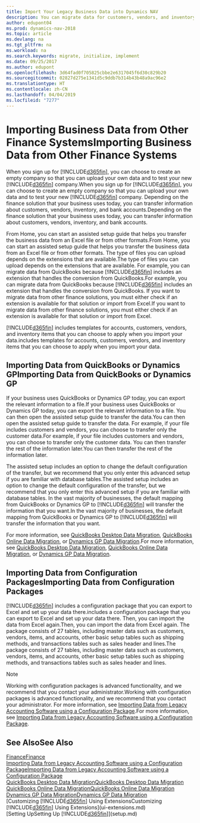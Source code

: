 ```yaml
---
title: Import Your Legacy Business Data into Dynamics NAV
description: You can migrate data for customers, vendors, and inventory, for example, from Excel, QuickBooks, or Dynamics GP, into Dynamics NAV.
author: edupont04
ms.prod: dynamics-nav-2018
ms.topic: article
ms.devlang: na
ms.tgt_pltfrm: na
ms.workload: na
ms.search.keywords: migrate, initialize, implement
ms.date: 09/25/2017
ms.author: edupont
ms.openlocfilehash: 3d64fad0f705825cbbe2e6317045f6d30c829b20
ms.sourcegitcommit: 02827d275e1341d5c9ddb7b314b43b48a9ac96e2
ms.translationtype: HT
ms.contentlocale: zh-CN
ms.lasthandoff: 04/04/2019
ms.locfileid: "7277"
---
```

# <a name="importing-business-data-from-other-finance-systems"></a><span data-ttu-id="c10bb-103">Importing Business Data from Other Finance Systems</span><span class="sxs-lookup"><span data-stu-id="c10bb-103">Importing Business Data from Other Finance Systems</span></span>
<span data-ttu-id="c10bb-104">When you sign up for [!INCLUDE[d365fin](includes/d365fin_md.md)], you can choose to create an empty company so that you can upload your own data and to test your new [!INCLUDE[d365fin](includes/d365fin_md.md)] company.</span><span class="sxs-lookup"><span data-stu-id="c10bb-104">When you sign up for [!INCLUDE[d365fin](includes/d365fin_md.md)], you can choose to create an empty company so that you can upload your own data and to test your new [!INCLUDE[d365fin](includes/d365fin_md.md)] company.</span></span> <span data-ttu-id="c10bb-105">Depending on the finance solution that your business uses today, you can transfer information about customers, vendors, inventory, and bank accounts.</span><span class="sxs-lookup"><span data-stu-id="c10bb-105">Depending on the finance solution that your business uses today, you can transfer information about customers, vendors, inventory, and bank accounts.</span></span>  

<span data-ttu-id="c10bb-106">From Home, you can start an assisted setup guide that helps you transfer the business data from an Excel file or from other formats.</span><span class="sxs-lookup"><span data-stu-id="c10bb-106">From Home, you can start an assisted setup guide that helps you transfer the business data from an Excel file or from other formats.</span></span> <span data-ttu-id="c10bb-107">The type of files you can upload depends on the extensions that are available.</span><span class="sxs-lookup"><span data-stu-id="c10bb-107">The type of files you can upload depends on the extensions that are available.</span></span> <span data-ttu-id="c10bb-108">For example, you can migrate data from QuickBooks because [!INCLUDE[d365fin](includes/d365fin_md.md)] includes an extension that handles the conversion from QuickBooks.</span><span class="sxs-lookup"><span data-stu-id="c10bb-108">For example, you can migrate data from QuickBooks because [!INCLUDE[d365fin](includes/d365fin_md.md)] includes an extension that handles the conversion from QuickBooks.</span></span> <span data-ttu-id="c10bb-109">If you want to migrate data from other finance solutions, you must either check if an extension is available for that solution or import from Excel.</span><span class="sxs-lookup"><span data-stu-id="c10bb-109">If you want to migrate data from other finance solutions, you must either check if an extension is available for that solution or import from Excel.</span></span>  

[!INCLUDE[d365fin](includes/d365fin_md.md)] <span data-ttu-id="c10bb-110">includes templates for accounts, customers, vendors, and inventory items that you can choose to apply when you import your data.</span><span class="sxs-lookup"><span data-stu-id="c10bb-110">includes templates for accounts, customers, vendors, and inventory items that you can choose to apply when you import your data.</span></span>  

## <a name="importing-data-from-quickbooks-or-dynamics-gp"></a><span data-ttu-id="c10bb-111">Importing Data from QuickBooks or Dynamics GP</span><span class="sxs-lookup"><span data-stu-id="c10bb-111">Importing Data from QuickBooks or Dynamics GP</span></span>
<span data-ttu-id="c10bb-112">If your business uses QuickBooks or Dynamics GP today, you can export the relevant information to a file.</span><span class="sxs-lookup"><span data-stu-id="c10bb-112">If your business uses QuickBooks or Dynamics GP today, you can export the relevant information to a file.</span></span> <span data-ttu-id="c10bb-113">You can then open the assisted setup guide to transfer the data.</span><span class="sxs-lookup"><span data-stu-id="c10bb-113">You can then open the assisted setup guide to transfer the data.</span></span>
<span data-ttu-id="c10bb-114">For example, if your file includes customers and vendors, you can choose to transfer only the customer data.</span><span class="sxs-lookup"><span data-stu-id="c10bb-114">For example, if your file includes customers and vendors, you can choose to transfer only the customer data.</span></span> <span data-ttu-id="c10bb-115">You can then transfer the rest of the information later.</span><span class="sxs-lookup"><span data-stu-id="c10bb-115">You can then transfer the rest of the information later.</span></span>  

<span data-ttu-id="c10bb-116">The assisted setup includes an option to change the default configuration of the transfer, but we recommend that you only enter this advanced setup if you are familiar with database tables.</span><span class="sxs-lookup"><span data-stu-id="c10bb-116">The assisted setup includes an option to change the default configuration of the transfer, but we recommend that you only enter this advanced setup if you are familiar with database tables.</span></span> <span data-ttu-id="c10bb-117">In the vast majority of businesses, the default mapping from QuickBooks or Dynamics GP to [!INCLUDE[d365fin](includes/d365fin_md.md)] will transfer the information that you want.</span><span class="sxs-lookup"><span data-stu-id="c10bb-117">In the vast majority of businesses, the default mapping from QuickBooks or Dynamics GP to [!INCLUDE[d365fin](includes/d365fin_md.md)] will transfer the information that you want.</span></span>  

<span data-ttu-id="c10bb-118">For more information, see [QuickBooks Desktop Data Migration](ui-extensions-quickbooks-data-migration.md), [QuickBooks Online Data Migration](ui-extensions-quickbooks-online-data-migration.md), or [Dynamics GP Data Migration](ui-extensions-dynamicsgp-data-migration.md).</span><span class="sxs-lookup"><span data-stu-id="c10bb-118">For more information, see [QuickBooks Desktop Data Migration](ui-extensions-quickbooks-data-migration.md), [QuickBooks Online Data Migration](ui-extensions-quickbooks-online-data-migration.md), or [Dynamics GP Data Migration](ui-extensions-dynamicsgp-data-migration.md).</span></span>  

## <a name="importing-data-from-configuration-packages"></a><span data-ttu-id="c10bb-119">Importing Data from Configuration Packages</span><span class="sxs-lookup"><span data-stu-id="c10bb-119">Importing Data from Configuration Packages</span></span>
[!INCLUDE[d365fin](includes/d365fin_md.md)] <span data-ttu-id="c10bb-120">includes a configuration package that you can export to Excel and set up your data there.</span><span class="sxs-lookup"><span data-stu-id="c10bb-120">includes a configuration package that you can export to Excel and set up your data there.</span></span> <span data-ttu-id="c10bb-121">Then, you can import the data from Excel again.</span><span class="sxs-lookup"><span data-stu-id="c10bb-121">Then, you can import the data from Excel again.</span></span> <span data-ttu-id="c10bb-122">The package consists of 27 tables, including master data such as customers, vendors, items, and accounts, other basic setup tables such as shipping methods, and transactions tables such as sales header and lines.</span><span class="sxs-lookup"><span data-stu-id="c10bb-122">The package consists of 27 tables, including master data such as customers, vendors, items, and accounts, other basic setup tables such as shipping methods, and transactions tables such as sales header and lines.</span></span>  

> [!NOTE]  
>   <span data-ttu-id="c10bb-123">Working with configuration packages is advanced functionality, and we recommend that you contact your administrator.</span><span class="sxs-lookup"><span data-stu-id="c10bb-123">Working with configuration packages is advanced functionality, and we recommend that you contact your administrator.</span></span> <span data-ttu-id="c10bb-124">For more information, see [Importing Data from Legacy Accounting Software using a Configuration Package](across-import-data-configuration-packages.md).</span><span class="sxs-lookup"><span data-stu-id="c10bb-124">For more information, see [Importing Data from Legacy Accounting Software using a Configuration Package](across-import-data-configuration-packages.md).</span></span>  

## <a name="see-also"></a><span data-ttu-id="c10bb-125">See Also</span><span class="sxs-lookup"><span data-stu-id="c10bb-125">See Also</span></span>
[<span data-ttu-id="c10bb-126">Finance</span><span class="sxs-lookup"><span data-stu-id="c10bb-126">Finance</span></span>](finance.md)  
[<span data-ttu-id="c10bb-127">Importing Data from Legacy Accounting Software using a Configuration Package</span><span class="sxs-lookup"><span data-stu-id="c10bb-127">Importing Data from Legacy Accounting Software using a Configuration Package</span></span>](across-import-data-configuration-packages.md)  
[<span data-ttu-id="c10bb-128">QuickBooks Desktop Data Migration</span><span class="sxs-lookup"><span data-stu-id="c10bb-128">QuickBooks Desktop Data Migration</span></span>](ui-extensions-quickbooks-data-migration.md)  
[<span data-ttu-id="c10bb-129">QuickBooks Online Data Migration</span><span class="sxs-lookup"><span data-stu-id="c10bb-129">QuickBooks Online Data Migration</span></span>](ui-extensions-quickbooks-online-data-migration.md)  
[<span data-ttu-id="c10bb-130">Dynamics GP Data Migration</span><span class="sxs-lookup"><span data-stu-id="c10bb-130">Dynamics GP Data Migration</span></span>](ui-extensions-dynamicsgp-data-migration.md)  
[<span data-ttu-id="c10bb-131">Customizing [!INCLUDE[d365fin](includes/d365fin_md.md)] Using Extensions</span><span class="sxs-lookup"><span data-stu-id="c10bb-131">Customizing [!INCLUDE[d365fin](includes/d365fin_md.md)] Using Extensions</span></span>](ui-extensions.md)   
[<span data-ttu-id="c10bb-132">Setting Up</span><span class="sxs-lookup"><span data-stu-id="c10bb-132">Setting Up</span></span> [!INCLUDE[d365fin](includes/d365fin_md.md)]](setup.md)

## 

